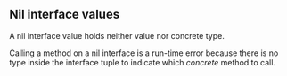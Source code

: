 Nil interface values
--------------------

A nil interface value holds neither value nor concrete type.

Calling a method on a nil interface is a run-time error because there is no type inside the interface tuple to indicate which _concrete_ method to call.